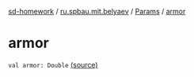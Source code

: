 [sd-homework](../../index.md) / [ru.spbau.mit.belyaev](../index.md) / [Params](index.md) / [armor](.)

# armor

`val armor: Double` [(source)](https://github.com/StasBel/sd-homework/blob/Roguelike/src/main/kotlin/ru/spbau/mit/belyaev/Params.kt#L9)